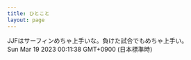 ```yaml
---
title: ひとこと
layout: page
---
```

<div class="box" dt="1679152298374">
  JJFはサーフィンめちゃ上手いな。負けた試合でもめちゃ上手い。
  <div class="content is-small">Sun Mar 19 2023 00:11:38 GMT+0900 (日本標準時)</div>
</div>